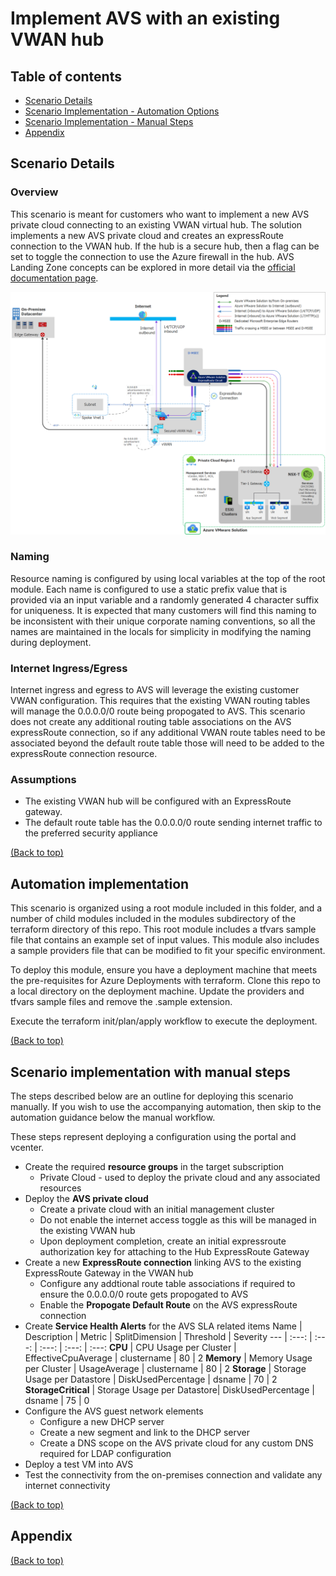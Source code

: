 # Implement AVS with an existing VWAN hub

## Table of contents

- [Scenario Details](#scenario-details)
- [Scenario Implementation - Automation Options](#automation-implementation)
- [Scenario Implementation - Manual Steps](#scenario-implementation-with-manual-steps)
- [Appendix](#appendix)


## Scenario Details

### Overview
This scenario is meant for customers who want to implement a new AVS private cloud connecting to an existing VWAN virtual hub. The solution implements a new AVS private cloud and creates an expressRoute connection to the VWAN hub. If the hub is a secure hub, then a flag can be set to toggle the connection to use the Azure firewall in the hub. AVS Landing Zone concepts can be explored in more detail via the [official documentation page](https://docs.microsoft.com/en-us/azure/cloud-adoption-framework/scenarios/azure-vmware/ready). 

![Existing VWAN Hub](./images/AVS_VWAN_VPN_BGP.png)

### Naming

Resource naming is configured by using local variables at the top of the root module.  Each name is configured to use a static prefix value that is provided via an input variable and a randomly generated 4 character suffix for uniqueness. It is expected that many customers will find this naming to be inconsistent with their unique corporate naming conventions, so all the names are maintained in the locals for simplicity in modifying the naming during deployment. 

### Internet Ingress/Egress
Internet ingress and egress to AVS will leverage the existing customer VWAN configuration. This requires that the existing VWAN routing tables will manage the 0.0.0.0/0 route being propogated to AVS. This scenario does not create any additional routing table associations on the AVS expressRoute connection, so if any additional VWAN route tables need to be associated beyond the default route table those will need to be added to the expressRoute connection resource.

### Assumptions

- The existing VWAN hub will be configured with an ExpressRoute gateway.
- The default route table has the 0.0.0.0/0 route sending internet traffic to the preferred security appliance

[(Back to top)](#table-of-contents)

## Automation implementation

This scenario is organized using a root module included in this folder, and a number of child modules included in the modules subdirectory of the terraform directory of this repo.  This root module includes a tfvars sample file that contains an example set of input values. This module also includes a sample providers file that can be modified to fit your specific environment.

To deploy this module, ensure you have a deployment machine that meets the pre-requisites for Azure Deployments with terraform. Clone this repo to a local directory on the deployment machine.  Update the providers and tfvars sample files and remove the .sample extension.

Execute the terraform init/plan/apply workflow to execute the deployment.

[(Back to top)](#table-of-contents)

## Scenario implementation with manual steps
The steps described below are an outline for deploying this scenario manually. If you wish to use the accompanying automation, then skip to the automation guidance below the manual workflow.

These steps represent deploying a configuration using the portal and vcenter.

- Create the required **resource groups** in the target subscription
    - Private Cloud - used to deploy the private cloud and any associated resources
- Deploy the **AVS private cloud**
    - Create a private cloud with an initial management cluster
    - Do not enable the internet access toggle as this will be managed in the existing VWAN hub
    - Upon deployment completion, create an initial expressroute authorization key for attaching to the Hub ExpressRoute Gateway
- Create a new **ExpressRoute connection** linking AVS to the existing ExpressRoute Gateway in the VWAN hub
    - Configure any addtional route table associations if required to ensure the 0.0.0.0/0 route gets propogated to AVS
    - Enable the **Propogate Default Route** on the AVS expressRoute connection
- Create **Service Health Alerts** for the AVS SLA related items
    Name    | Description | Metric | SplitDimension | Threshold | Severity 
    ---     | :---:       | :---:  | :---:          | :---:     | :---:
    **CPU**     | CPU Usage per Cluster | EffectiveCpuAverage | clustername | 80 | 2
    **Memory**  | Memory Usage per Cluster | UsageAverage     | clustername | 80 | 2 
    **Storage** | Storage Usage per Datastore | DiskUsedPercentage | dsname | 70 | 2 
    **StorageCritical** | Storage Usage per Datastore| DiskUsedPercentage | dsname | 75 | 0 
- Configure the AVS guest network elements 
    - Configure a new DHCP server
    - Create a new segment and link to the DHCP server
    - Create a DNS scope on the AVS private cloud for any custom DNS required for LDAP configuration
- Deploy a test VM into AVS 
- Test the connectivity from the on-premises connection and validate any internet connectivity

[(Back to top)](#table-of-contents)


## Appendix




[(Back to top)](#table-of-contents)
